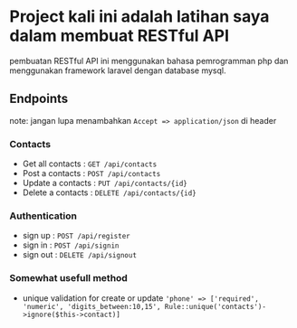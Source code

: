 # Project kali ini adalah latihan saya dalam membuat RESTful API
pembuatan RESTful API ini menggunakan bahasa pemrogramman php dan menggunakan framework laravel dengan database mysql.

## Endpoints
note: jangan lupa menambahkan ```Accept => application/json``` di header
### Contacts
* Get all contacts  : ``` GET /api/contacts ```
* Post a contacts   : ``` POST /api/contacts ```
* Update a contacts : ``` PUT /api/contacts/{id} ```
* Delete a contacts : ``` DELETE /api/contacts/{id} ```

### Authentication
* sign up : ``` POST /api/register ```
* sign in : ``` POST /api/signin ```
* sign out : ``` DELETE /api/signout ```


### Somewhat usefull method

- unique validation for create or update 
``` 'phone' => ['required', 'numeric', 'digits_between:10,15', Rule::unique('contacts')->ignore($this->contact)] ```
